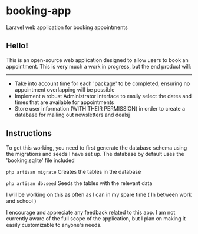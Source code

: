 # booking-app

Laravel web application for booking appointments

## Hello!
This is an open-source web application designed to allow users to book an appointment. This is very much a work in progress, but the end product will:
***
 - Take into account time for each 'package' to be completed, ensuring no appointment overlapping will be possible
 - Implement a robust Administrator interface to easily select the dates and times that are available for appointments
 - Store user information (WITH THEIR PERMISSION) in order to create a database for mailing out newsletters and dealsj


## Instructions
To get this working, you need to first generate the database schema using the migrations and seeds I have set up. The database by default uses the 'booking.sqlite' file included

```php artisan migrate``` Creates the tables in the database

```php artisan db:seed``` Seeds the tables with the relevant data


I will be working on this as often as I can in my spare time ( In between work and school )

I encourage and appreciate any feedback related to this app. I am not currently aware of the full scope of the application, but I plan on making it easily customizable to anyone's needs.
